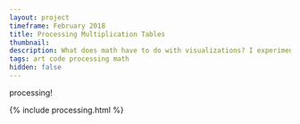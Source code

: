 ```yaml
---
layout: project
timeframe: February 2018
title: Processing Multiplication Tables
thumbnail: 
description: What does math have to do with visualizations? I experimented with visual multiplication tables using Processing, a language similar to Java and used for browser rendering and writing code for LEDs.
tags: art code processing math
hidden: false
---
```


processing!

{% include processing.html %}

